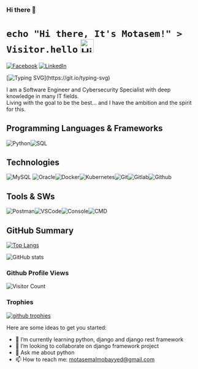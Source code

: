 ### Hi there 👋

# `echo "Hi there, It's Motasem!" > Visitor.hello` <img src="https://user-images.githubusercontent.com/1303154/88677602-1635ba80-d120-11ea-84d8-d263ba5fc3c0.gif" width="35px" height="35px" alt="Hi!">

[![Facebook](https://img.shields.io/badge/Facebook-%231877F2.svg?&style=flat-square&logo=facebook&logoColor=white)](https://www.facebook.com/khader.jber) [![LinkedIn](https://img.shields.io/badge/LinkedIn-%230077B5.svg?&style=flat-square&logo=linkedin&logoColor=white)](https://www.linkedin.com/in/khader-karaja/)

[![Typing SVG](https://readme-typing-svg.herokuapp.com?font=comfortaa&color=00FF00&size=24&width=500&lines=Project+Management;Software+Development;Software+Testing;Quality+Assurance;Problem+Solving;Competitive+Programming;Red+Teaming;Malware+Analysis;Ethical+Hacking;and+Cybersecurity+Engineering!;Nice+to+meet+you...)](https://git.io/typing-svg)

I am a Software Engineer and Cybersecurity Specialist with deep knowledge in many IT fields. 
<br/>
Living with the goal to be the best... and I have the ambition and the spirit for this.

## Programming Languages & Frameworks

![Python](https://img.icons8.com/color/35/python--v1.png)![SQL](https://img.icons8.com/external-soft-fill-juicy-fish/35/external-sql-coding-and-development-soft-fill-soft-fill-juicy-fish.png)

## Technologies

![MySQL](https://img.icons8.com/?id=UFXRpPFebwa2&size=35) ![Oracle](https://img.icons8.com/color/35/oracle-logo.png)![Docker](https://img.icons8.com/color/35/docker.png)![Kubernetes](https://img.icons8.com/color/35/kubernetes.png)![Git](https://img.icons8.com/color/35/git.png)![Gitlab](https://img.icons8.com/color/35/gitlab.png)![Github](https://img.icons8.com/?id=52539&size=35)

## Tools & SWs

![Postman](https://img.icons8.com/external-tal-revivo-color-tal-revivo/35/external-postman-is-the-only-complete-api-development-environment-logo-color-tal-revivo.png)![VSCode](https://img.icons8.com/color/35/visual-studio-code-2019.png)![Console](https://img.icons8.com/color/35/console.png)![CMD](https://img.icons8.com/?id=19291&size=35)


## GitHub Summary

[![Top Langs](https://github-readme-stats.vercel.app/api/top-langs/?username=Motasem20007204978&layout=compact&theme=chartreuse-dark&count_private=true&langs_count=10)](https://github.com/anuraghazra/github-readme-stats)

![GitHub stats](https://github-readme-stats.vercel.app/api?username=Motasem20007204978&count_private=true&show_icons=true&theme=chartreuse-dark)

### Github Profile Views

![Visitor Count](https://profile-counter.glitch.me/{Motasem20007204978}/count.svg)

### Trophies

<a href="https://github.com/ryo-ma/github-profile-trophy">
    <img alt="github trophies" src="https://github-profile-trophy.vercel.app/?username=Motasem20007204978&theme=darkhub&no-frame=true&column=10"></a>

Here are some ideas to get you started:

- 🌱 I’m currently learning python, django and django rest framework 
- 👯 I’m looking to collaborate on django framework project
- 💬 Ask me about python
- 📫 How to reach me: motasemalmobayyed@gmail.com

